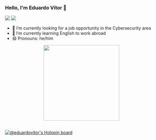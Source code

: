 ### Hello, I'm Eduardo Vítor 👋

<div> 
  <a href = "mailto:eduardovitor730@gmail.com"><img src="https://img.shields.io/badge/-Gmail-%23333?style=for-the-badge&logo=gmail&logoColor=white" target="_blank"></a>
  <a href="https://www.linkedin.com/in/eduardo-v%C3%ADtor-043b3223a/" target="_blank"><img src="https://img.shields.io/badge/-LinkedIn-%230077B5?style=for-the-badge&logo=linkedin&logoColor=white" target="_blank">
  </a> 
  
- 🔭 I’m currently looking for a job opportunity in the Cybersecurity area
- 🌱 I’m currently learning English to work abroad
- 😄 Pronouns: he/him


<div align="center">
  <a href="https://github.com/eduardovitor">
<img height="250em" src="https://github-profile-summary-cards.vercel.app/api/cards/profile-details?username=eduardovitor&theme=nord_dark"> </a>
</div>

<br>
  
 [![@eduardovitor's Holopin board](https://holopin.me/eduardovitor)](https://holopin.io/@eduardovitor)
